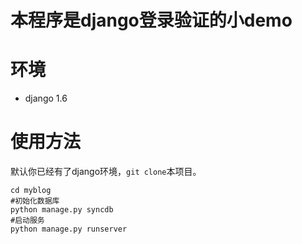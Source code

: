 # 本程序是django登录验证的小demo

# 环境

* django 1.6

# 使用方法

默认你已经有了django环境，`git clone`本项目。
```
cd myblog
#初始化数据库
python manage.py syncdb
#启动服务
python manage.py runserver
```